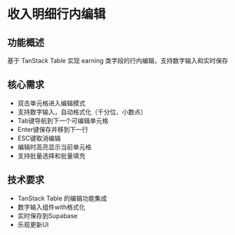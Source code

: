 # 收入明细行内编辑

## 功能概述
基于 TanStack Table 实现 earning 类字段的行内编辑，支持数字输入和实时保存

## 核心需求
- 双击单元格进入编辑模式
- 支持数字输入，自动格式化（千分位、小数点）
- Tab键导航到下一个可编辑单元格
- Enter键保存并移到下一行
- ESC键取消编辑
- 编辑时高亮显示当前单元格
- 支持批量选择和批量填充

## 技术要求
- TanStack Table 的编辑功能集成
- 数字输入组件with格式化
- 实时保存到Supabase
- 乐观更新UI